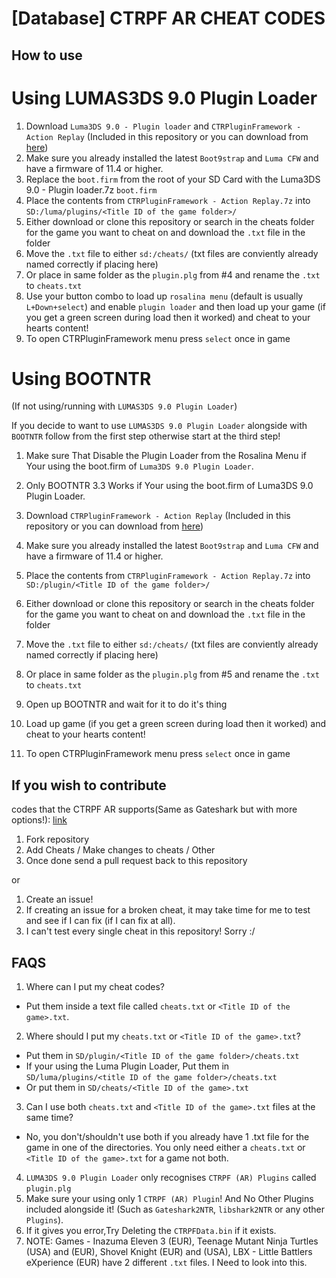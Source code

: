 # [Database] CTRPF AR CHEAT CODES

## How to use

# Using LUMAS3DS 9.0 Plugin Loader

1. Download `Luma3DS 9.0 - Plugin loader` and `CTRPluginFramework - Action Replay` (Included in this repository or you can download from [here](https://gbatemp.net/threads/ctrpluginframework-blank-plugin.487729/page-6#post-7750475))
2. Make sure you already installed the latest `Boot9strap` and `Luma CFW` and have a firmware of 11.4 or higher.
3. Replace the `boot.firm` from the root of your SD Card with the Luma3DS 9.0 - Plugin loader.7z `boot.firm`
4. Place the contents from `CTRPluginFramework - Action Replay.7z` into `SD:/luma/plugins/<Title ID of the game folder>/`
5. Either download or clone this repository or search in the cheats folder for the game you want to cheat on and download the `.txt` file in the folder
6. Move the `.txt` file to either `sd:/cheats/` (txt files are conviently already named correctly if placing here)
7. Or place in same folder as the `plugin.plg` from #4 and rename the `.txt` to `cheats.txt`
8. Use your button combo to load up `rosalina menu` (default is usually `L+Down+select`) and enable `plugin loader` and then load up your game (if you get a green screen during load then it worked) and cheat to your hearts content!
9. To open CTRPluginFramework menu press `select` once in game

# Using BOOTNTR 
(If not using/running with `LUMAS3DS 9.0 Plugin Loader`)

If you decide to want to use `LUMAS3DS 9.0 Plugin Loader` alongside with `BOOTNTR` follow from the first step otherwise start at the third step!

1. Make sure That Disable the Plugin Loader from the Rosalina Menu if Your using the boot.firm of `Luma3DS 9.0 Plugin Loader`.
2. Only BOOTNTR 3.3 Works if Your using the boot.firm of Luma3DS 9.0 Plugin Loader.

3. Download `CTRPluginFramework - Action Replay` (Included in this repository or you can download from [here](https://gbatemp.net/threads/ctrpluginframework-blank-plugin.487729/page-6#post-7750475))
4. Make sure you already installed the latest `Boot9strap` and `Luma CFW` and have a firmware of 11.4 or higher.
5. Place the contents from `CTRPluginFramework - Action Replay.7z` into `SD:/plugin/<Title ID of the game folder>/`
6. Either download or clone this repository or search in the cheats folder for the game you want to cheat on and download the `.txt` file in the folder
7. Move the `.txt` file to either `sd:/cheats/` (txt files are conviently already named correctly if placing here)
8. Or place in same folder as the `plugin.plg` from #5 and rename the `.txt` to `cheats.txt`
9. Open up BOOTNTR and wait for it to do it's thing
10. Load up game (if you get a green screen during load then it worked) and cheat to your hearts content!
11. To open CTRPluginFramework menu press `select` once in game

## If you wish to contribute

codes that the CTRPF AR supports(Same as Gateshark but with more options!): [link](https://github.com/JourneyOver/CTRPF-AR-CHEAT-CODES/blob/master/ActionReplayCodeTypes.txt)

1. Fork repository
2. Add Cheats / Make changes to cheats / Other
3. Once done send a pull request back to this repository

or

1. Create an issue!
2. If creating an issue for a broken cheat, it may take time for me to test and see if I can fix (if I can fix at all).
3. I can't test every single cheat in this repository! Sorry :/

## FAQS

1. Where can I put my cheat codes?
- Put them inside a text file called `cheats.txt` or `<Title ID of the game>.txt`.
2. Where should I put my `cheats.txt` or `<Title ID of the game>.txt`?
- Put them in `SD/plugin/<Title ID of the game folder>/cheats.txt`
- If your using the Luma Plugin Loader, Put them in `SD/luma/plugins/<title ID of the game folder>/cheats.txt`
- Or put them in `SD/cheats/<Title ID of the game>.txt`
3. Can I use both `cheats.txt` and `<Title ID of the game>.txt` files at the same time?
- No, you don't/shouldn't use both if you already have 1 .txt file for the game in one of the directories. You only need either a `cheats.txt` or `<Title ID of the game>.txt` for a game not both.
4. `LUMA3DS 9.0 Plugin Loader` only recognises `CTRPF (AR) Plugins` called `plugin.plg`
5. Make sure your using only 1 `CTRPF (AR) Plugin`! And No Other Plugins included alongside it! (Such as `Gateshark2NTR`, `libshark2NTR` or any other `Plugins`).
6. If it gives you error,Try Deleting the `CTRPFData.bin` if it exists.
7. NOTE: Games - Inazuma Eleven 3 (EUR), Teenage Mutant Ninja Turtles (USA) and (EUR), Shovel Knight (EUR) and (USA), LBX - Little Battlers eXperience (EUR) have 2 different `.txt` files. I Need to look into this.
